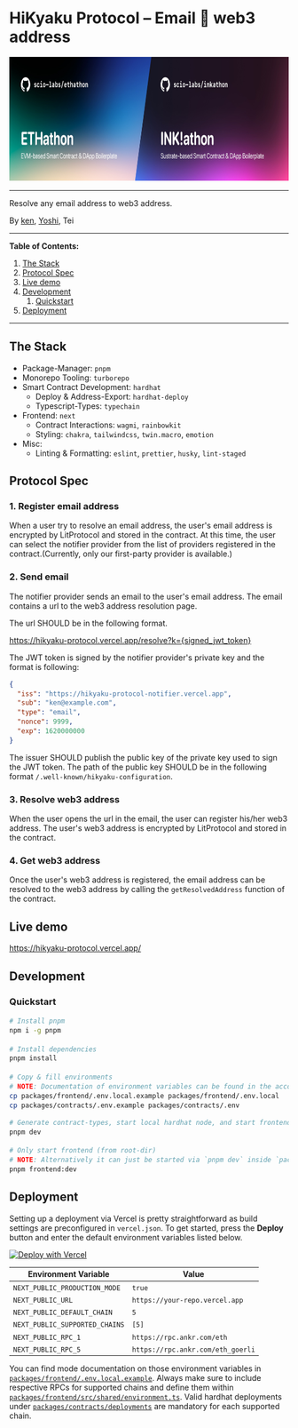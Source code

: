 # HiKyaku Protocol – Email 🤝 web3 address

<img src="packages/frontend/public/images/mix-cover.jpg" width="800" height="223" alt="Cover Image" />

---

Resolve any email address to web3 address.

By [ken](https://twitter.com/kenichiNaoe), [Yoshi](https://twitter.com/yoshijo04), Tei

---

**Table of Contents:**

1. [The Stack](#the-stack)
2. [Protocol Spec](#protocol-spec)
3. [Live demo](#live-demo)
4. [Development](#development)
   1. [Quickstart](#quickstart)
5. [Deployment](#deployment)

---

## The Stack

- Package-Manager: `pnpm`
- Monorepo Tooling: `turborepo`
- Smart Contract Development: `hardhat`
  - Deploy & Address-Export: `hardhat-deploy`
  - Typescript-Types: `typechain`
- Frontend: `next`
  - Contract Interactions: `wagmi`, `rainbowkit`
  - Styling: `chakra`, `tailwindcss`, `twin.macro`, `emotion`
- Misc:
  - Linting & Formatting: `eslint`, `prettier`, `husky`, `lint-staged`

## Protocol Spec

### 1. Register email address

When a user try to resolve an email address, the user's email address is encrypted by LitProtocol and stored in the contract. At this time, the user can select the notifier provider from the list of providers registered in the contract.(Currently, only our first-party provider is available.)

### 2. Send email

The notifier provider sends an email to the user's email address. The email contains a url to the web3 address resolution page.

The url SHOULD be in the following format.

https://hikyaku-protocol.vercel.app/resolve?k={signed_jwt_token}

The JWT token is signed by the notifier provider's private key and the format is following:

```json
{
  "iss": "https://hikyaku-protocol-notifier.vercel.app",
  "sub": "ken@example.com",
  "type": "email",
  "nonce": 9999,
  "exp": 1620000000
}
```

The issuer SHOULD publish the public key of the private key used to sign the JWT token. The path of the public key SHOULD be in the following format `/.well-known/hikyaku-configuration`.

### 3. Resolve web3 address

When the user opens the url in the email, the user can register his/her web3 address. The user's web3 address is encrypted by LitProtocol and stored in the contract.

### 4. Get web3 address

Once the user's web3 address is registered, the email address can be resolved to the web3 address by calling the `getResolvedAddress` function of the contract.

## Live demo

https://hikyaku-protocol.vercel.app/

## Development

### Quickstart

```bash
# Install pnpm
npm i -g pnpm

# Install dependencies
pnpm install

# Copy & fill environments
# NOTE: Documentation of environment variables can be found in the according `.example` files
cp packages/frontend/.env.local.example packages/frontend/.env.local
cp packages/contracts/.env.example packages/contracts/.env
```

```bash
# Generate contract-types, start local hardhat node, and start frontend with turborepo
pnpm dev

# Only start frontend (from root-dir)
# NOTE: Alternatively it can just be started via `pnpm dev` inside `packages/frontend`
pnpm frontend:dev
```

## Deployment

Setting up a deployment via Vercel is pretty straightforward as build settings are preconfigured in `vercel.json`. To get started, press the **Deploy** button and enter the default environment variables listed below.

[![Deploy with Vercel](https://vercel.com/button)](https://vercel.com/new/clone?repository-url=https%3A%2F%2Fgithub.com%2Fethathon%2Fethathon&env=NEXT_PUBLIC_PRODUCTION_MODE,NEXT_PUBLIC_URL,NEXT_PUBLIC_DEFAULT_CHAIN,NEXT_PUBLIC_SUPPORTED_CHAINS,NEXT_PUBLIC_RPC_1,NEXT_PUBLIC_RPC_5&envDescription=See%20Environment%20Variables%20Examples%20%26%20Documentation&envLink=https%3A%2F%2Fgithub.com%2Fethathon%2Fethathon%2Fblob%2Fmain%2Fpackages%2Ffrontend%2F.env.local.example&redirect-url=https%3A%2F%2Fgithub.com%2Fethathon%2Fethathon)

| Environment Variable           | Value                             |
| ------------------------------ | --------------------------------- |
| `NEXT_PUBLIC_PRODUCTION_MODE`  | `true`                            |
| `NEXT_PUBLIC_URL`              | `https://your-repo.vercel.app`    |
| `NEXT_PUBLIC_DEFAULT_CHAIN`    | `5`                               |
| `NEXT_PUBLIC_SUPPORTED_CHAINS` | `[5]`                             |
| `NEXT_PUBLIC_RPC_1`            | `https://rpc.ankr.com/eth`        |
| `NEXT_PUBLIC_RPC_5`            | `https://rpc.ankr.com/eth_goerli` |

You can find mode documentation on those environment variables in [`packages/frontend/.env.local.example`](https://github.com/scio-labs/ethathon/blob/main/packages/frontend/.env.local.example). Always make sure to include respective RPCs for supported chains and define them within [`packages/frontend/src/shared/environment.ts`](https://github.com/scio-labs/ethathon/blob/main/packages/frontend/src/shared/environment.ts). Valid hardhat deployments under [`packages/contracts/deployments`](https://github.com/scio-labs/ethathon/blob/main/packages/contracts/deployments) are mandatory for each supported chain.

